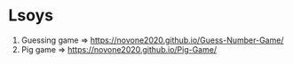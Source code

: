 # Lsoys

1) Guessing game => https://novone2020.github.io/Guess-Number-Game/
2) Pig game => https://novone2020.github.io/Pig-Game/
